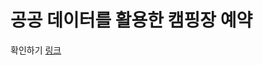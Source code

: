# 공공 데이터를 활용한 캠핑장 예약

확인하기
[링크](https://github.com/uije91/campreserve/blob/master/%E1%84%8F%E1%85%A2%E1%86%B7%E1%84%91%E1%85%B5%E1%86%BC%E1%84%8C%E1%85%A1%E1%86%BC%20%E1%84%8B%E1%85%A8%E1%84%8B%E1%85%A3%E1%86%A8%20%E1%84%91%E1%85%A9%E1%84%90%E1%85%B3%E1%84%91%E1%85%A9%E1%86%AF%E1%84%85%E1%85%B5%E1%84%8B%E1%85%A9.pdf)

